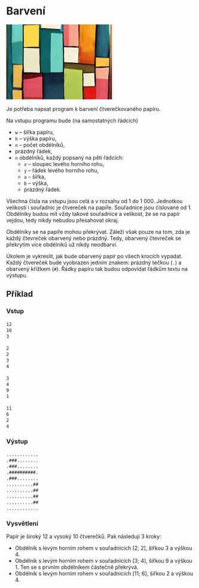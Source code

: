 # Barvení

<img src="cover.webp" height="200" alt="ilustrace"/>

Je potřeba napsat program k barvení čtverečkovaného papíru.

Na vstupu programu bude (na samostatných řádcích)

- `w` – šířka papíru,
- `h` – výška papíru,
- `n` – počet obdélníků,
- prázdný řádek,
- `n` obdélníků, každý popsaný na pěti řádcích:
    - `x` – sloupec levého horního rohu,
    - `y` – řádek levého horního rohu,
    - `a` – šířka,
    - `b` – výška,
    - prázdný řádek.

Všechna čísla na vstupu jsou celá a v rozsahu od 1 do 1 000. Jednotkou velikostí i souřadnic je čtvereček na papíře.
Souřadnice jsou číslované od 1. Obdélníky budou mít vždy takové souřadnice a velikost, že se na papír vejdou, tedy nikdy
nebudou přesahovat okraj.

Obdélníky se na papíře mohou překrývat. Záleží však pouze na tom, zda je každý čtevreček obarvený nebo prázdný. Tedy,
obarvený čtevreček se překrytím více obdélníků už nikdy neodbarví.

Úkolem je vykreslit, jak bude obarvený papír po všech krocích vypadat. Každý čtvereček bude vyobrazen jedním znakem:
prázdný tečkou (`.`) a obarvený křížkem (`#`). Řádky papíru tak budou odpovídat řádkům textu na výstupu.

## Příklad

### Vstup

```
12
10
3

2
2
3
4

3
4
9
1

11
6
2
4
```

### Výstup

```
............
.###........
.###........
.##########.
.###........
..........##
..........##
..........##
..........##
............
```

### Vysvětlení

Papír je široký 12 a vysoký 10 čtverečků. Pak následují 3 kroky:

- Obdélník s levým horním rohem v souřadnicích [2; 2], šířkou 3 a výškou 4.
- Obdélník s levým horním rohem v souřadnicích [3; 4], šířkou 9 a výškou 1. Ten se s prvním obdélníkem částečně
  překrývá.
- Obdélník s levým horním rohem v souřadnicích [11; 6], šířkou 2 a výškou 4.